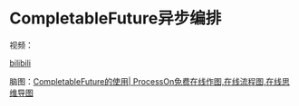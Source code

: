 # CompletableFuture异步编排

视频：

[bilibili](https://player.bilibili.com/player.html?bvid=BV13u4m1F7VK&autoplay=0)

脑图：[CompletableFuture的使用| ProcessOn免费在线作图,在线流程图,在线思维导图](https://www.processon.com/view/link/6638e5d996857d67d2e3e998?cid=6618dbe5c04c1e02ff4f0754)
